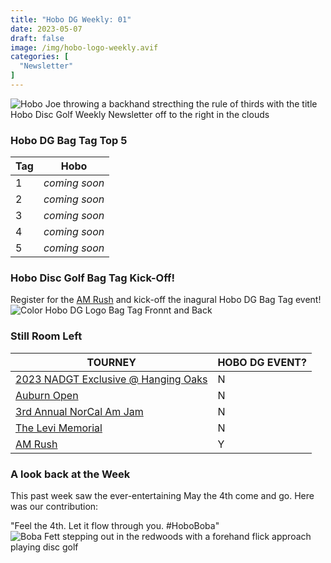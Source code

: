 ```yaml
---
title: "Hobo DG Weekly: 01"
date: 2023-05-07
draft: false
image: /img/hobo-logo-weekly.avif
categories: [
  "Newsletter"
]
---
```

![Hobo Joe throwing a backhand strecthing the rule of thirds with the title Hobo Disc Golf Weekly Newsletter off to the right in the clouds](/img/weekly-newsletter-banner.avif)
### Hobo DG Bag Tag Top 5
| Tag | Hobo |
| --- | ---- |
| 1 | *coming soon* |
| 2 | *coming soon* |
| 3 | *coming soon* |
| 4 | *coming soon* |
| 5 | *coming soon* |

### Hobo Disc Golf Bag Tag Kick-Off!
Register for the [AM Rush](https://www.discgolfscene.com/tournaments/The_Am_Rush_2023) and kick-off the inagural Hobo DG Bag Tag event!
![Color Hobo DG Logo Bag Tag Fronnt and Back](/img/color-bag-tag-front-back.avif)

### Still Room Left
| TOURNEY | HOBO DG EVENT? |
| ------- | -------------- |
| [2023 NADGT Exclusive @ Hanging Oaks](https://www.discgolfscene.com/tournaments/2023_NADGT_Exclusive_at_Hanging_Oaks) |N|
| [Auburn Open](https://www.discgolfscene.com/tournaments/Auburn_Open_2023) |N|
| [3rd Annual NorCal Am Jam](https://www.discgolfscene.com/tournaments/NorCal_Am_Jam_2023) |N|
| [The Levi Memorial](https://www.discgolfscene.com/tournaments/The_Levi_Memorial_2023) |N|
| [AM Rush](https://www.discgolfscene.com/tournaments/The_Am_Rush_2023) |Y|

### A look back at the Week
This past week saw the ever-entertaining May the 4th come and go. Here was our contribution:

"Feel the 4th. Let it flow through you. #HoboBoba"
![Boba Fett stepping out in the redwoods with a forehand flick approach playing disc golf](/img/hobo-boba.avif)

